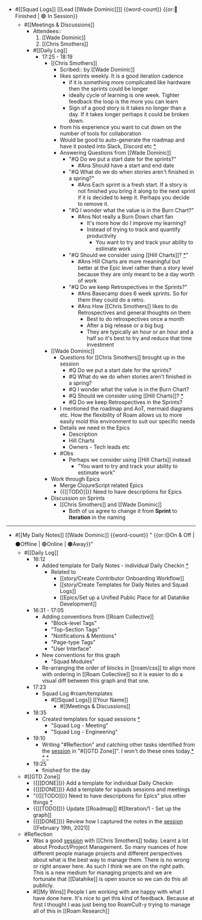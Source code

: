 - #[[Squad Logs]] [[Lead [[Wade Dominic]]]] {{word-count}} {{or:🏁 Finished | 🟢 In Session}}
    - #[[Meetings & Discussions]]
        - Attendees::
            1. [[Wade Dominic]]
            2. [[Chris Smothers]]
        - #[[Daily Log]]
            - 17:25 - 18:19
                - [[Chris Smothers]]
                    - Scribed:: by [[Wade Dominic]]
                    - likes sprints weekly. It is a good iteration cadence
                        - if it is something more complicated like hardware then the sprints could be longer
                        - ideally cycle of learning is one week. Tighter feedback the loop is the more you can learn
                        - Sign of a good story is it takes no longer than a day. If it takes longer perhaps it could be broken down.
                    - from his experience you want to cut down on the number of tools for collaboration
                    - Would be good to auto-generate the roadmap and have it posted into Slack, Discord etc [*](((2WklXsn2F)))
                    - Answering Questions from [[Wade Dominic]] 
                        - "#Q Do we put a start date for the sprints?" 
                            - #Ans Should have a start and end date
                        - "#Q What do we do when stories aren't finished in a spring?"
                            - #Ans  Each sprint is a fresh start. If a story is not finished you bring it along to the next sprint if it is decided to keep it. Perhaps you decide to remove it.
                        - "#Q I wonder what the value is in the Burn Chart?"
                            - #Ans Not really a Burn Down chart fan
                                - It's more how do I improve my learning?
                                - Instead of trying to track and quantify productivity 
                                    - You want to try and track your ability to estimate work
                        - "#Q Should we consider using [[Hill Charts]]? [*](((Hvif-nMU0)))"
                            - #Ans  Hill Charts are more meaningful but better at the Epic level rather than a story level because they are only meant to be a day worth of work
                        - "#Q Do we keep Retrospectives in the Sprints?"
                            - #Ans Basecamp does 6 week sprints. So for them they could do a retro.
                            - #Ans  How [[Chris Smothers]] likes to do Retrospectives and general thoughts on them
                                - Best to do retrospectives once a month
                                - After a big release or a big bug
                                - They are typically an hour or an hour and a half so it's best to try and reduce that time investment
                - [[Wade Dominic]]
                    - Questions for [[Chris Smothers]] brought up in the session
                        - #Q Do we put a start date for the sprints?
                        - #Q What do we do when stories aren't finished in a spring?
                        - #Q I wonder what the value is in the Burn Chart?
                        - #Q Should we consider using [[Hill Charts]]? [*](((Hvif-nMU0)))
                        - #Q Do we keep Retrospectives in the Sprints?
                    - I mentioned the roadmap and AoT, mermaid diagrams etc. How the flexibility of Roam allows us to more easily mold this environment to suit our specific needs
                    - Details we need in the Epics
                        - Description
                        - Hill Charts
                        - Owners - Tech leads etc
                    - #Obs 
                        - Perhaps we consider using [[Hill Charts]] instead
                            - "You want to try and track your ability to estimate work" 
                - Work through Epics
                    - Merge ClojureScript related Epics
                    - {{[[TODO]]}} Need to have descriptions for Epics
                - Discussion on Sprints
                    - [[Chris Smothers]] and [[Wade Dominic]]
                        - Both of us agree to change it from **Sprint** to **Iteration** in the naming
- ---
- #[[My Daily Notes]] [[Wade Dominic]] {{word-count}} " {{or:🟡On & Off | ⚫️Offline | 🟢Online | 🟠Away}}"
    - #[[Daily Log]]
        - 16:12
            - Added template for Daily Notes - individual Daily Checkin [*](((2WApOiPrA)))
                - Related to 
                    - [[story/Create Contributor Onboarding Workflow]]
                    - [[story/Create Templates for Daily Notes and Squad Logs]]
                    - [[Epics/Set up a Unified Public Place for all Datahike Development]]
        - 16:31 - 17:05
            - Adding conventions from [[Roam Collective]]
                - "Block-level Tags"
                - "Top-Section Tags"
                - "Notifications & Mentions"
                - "Page-type Tags"
                - "User Interface"
            - New conventions for this graph
                - "Squad Modules"
            - Re-arranging the order of blocks in [[roam/css]] to align more with ordering in [[Roam Collective]] so it is easier to do a visual diff between this graph and that one.
        - 17:23
            - Squad Log #roam/templates
                - #[[Squad Logs]] [[Your Name]]
                    - #[[Meetings & Discussions]]
        - 18:35
            - Created templates for squad sessions [*](((e4cppezXE)))
                - "Squad Log - Meeting"
                - "Squad Log - Engineering" 
        - 19:10
            - Writing "#Reflection" and catching other tasks identified from the [session](((pDz7IiJv6))) in "#[[GTD Zone]]". I won't do these ones today.[*](((50xIwLftL))) [*](((LzXAu_RH1))) [*](((tum_eQ3Im)))
        - 19:25
            - finished for the day
    - #[[GTD Zone]]
        - {{[[DONE]]}} Add a template for individual Daily Checkin
        - {{[[DONE]]}} Add a template for squads sessions and meetings
        - "{{[[TODO]]}} Need to have descriptions for Epics" plus other things [*](((zs5_uXspn))) 
        - {{[[TODO]]}} Update [[Roadmap]] #[[Iteration/1 - Set up the graph]]
        - {{[[DONE]]}} Review how I captured the notes in the [session](((pDz7IiJv6))) [[February 19th, 2021]]
    - #Reflection
        - Was a good [session](((pDz7IiJv6))) with [[Chris Smothers]] today. Learnt a lot about Product/Project Management. So many nuances of how different people manage projects and different perspectives about what is the best way to manage them. There is no wrong or right answer here. As such I think we are on the right path. This is a new medium for managing projects and we are fortunate that [[Datahike]] is open source so we can do this all publicly.
        - #[[My Wins]] People I am working with are happy with what I have done here. It's nice to get this kind of feedback. Because at first I thought I was just being too RoamCult-y trying to manage all of this in [[Roam Research]]
